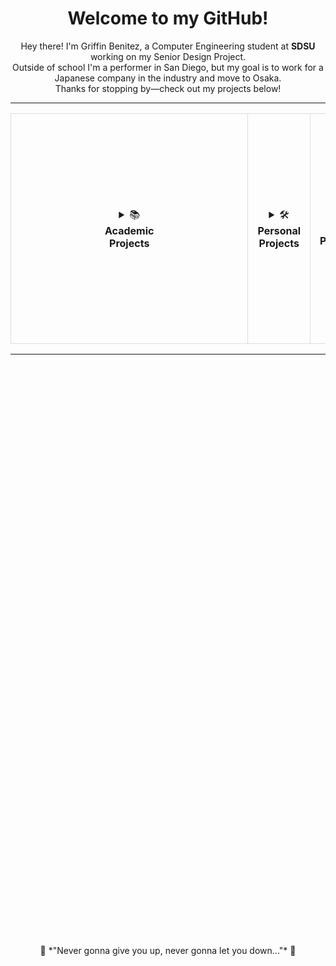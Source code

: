 <div align="center">
  <h1>Welcome to my GitHub!</h1>
  <p>
    Hey there! I'm Griffin Benitez, a Computer Engineering student at <b>SDSU</b> working on my Senior Design Project.
    <br>
    Outside of school I'm a performer in San Diego, but my goal is to work for a Japanese company in the industry and move to Osaka.
    <br>
    Thanks for stopping by—check out my projects below!
  </p>
</div>

---

<div align="center">
  <table>
    <tr>
      <td align="center" style="padding: 150px; border: 1px solid #ddd; border-radius: 10px;">
        <details>
          <summary>📚 <b>Academic Projects</b></summary>
          <ul>
            <li><a href="https://www.youtube.com/watch?v=dQw4w9WgXcQ">MIPS Assembly Game</a></li>
            <li><a href="https://www.youtube.com/watch?v=dQw4w9WgXcQ">Magnetometer Instrument</a></li>
            <li><a href="https://www.youtube.com/watch?v=dQw4w9WgXcQ">Senior Design</a></li>
          </ul>
        </details>
      </td>
      <td align="center" style="padding: 15px; border: 1px solid #ddd; border-radius: 10px;">
        <details>
          <summary>🛠 <b>Personal Projects</b></summary>
          <ul>
            <li><a href="https://www.youtube.com/watch?v=dQw4w9WgXcQ">Controller to Desktop</a></li>
            <li><a href="https://www.youtube.com/watch?v=dQw4w9WgXcQ">Alarm-Activated Light System</a></li>
          </ul>
        </details>
      </td>
      <td align="center" style="padding: 15px; border: 1px solid #ddd; border-radius: 10px;">
        <details>
          <summary>💼 <b>Work Projects</b></summary>
          <ul>
            <li><a href="https://www.youtube.com/watch?v=dQw4w9WgXcQ">Performer Sign-Up App/Web</a></li>
            <li><a href="https://www.youtube.com/watch?v=dQw4w9WgXcQ">TBD</a></li>
          </ul>
        </details>
      </td>
    </tr>
  </table>
</div>

---

<br><br><br><br><br><br><br><br><br><br><br><br><br><br><br><br><br><br><br><br><br><br><br><br><br><br><br><br><br><br><br><br><br><br><br><br><br><br><br><br><br><br><br><br><br><br><br><br><br><br><br><br><br>
<div align="center" style="margin-top: 30px;">
  🎵 *"Never gonna give you up, never gonna let you down..."* 🎵
</div>
